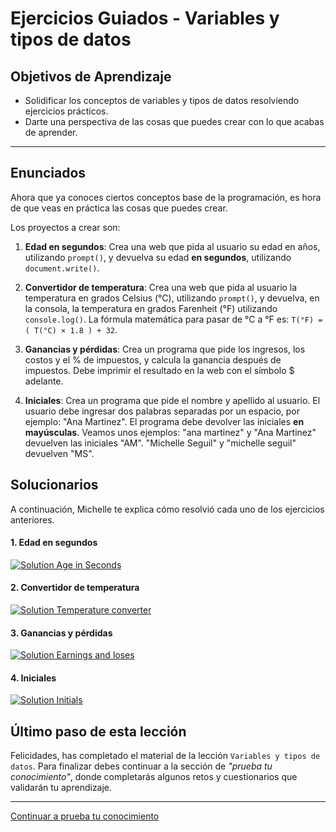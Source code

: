 # Ejercicios Guiados - Variables y tipos de datos

## Objetivos de Aprendizaje

- Solidificar los conceptos de variables y tipos de datos resolviendo ejercicios prácticos.
- Darte una perspectiva de las cosas que puedes crear con lo que acabas de aprender.

***

## Enunciados

Ahora que ya conoces ciertos conceptos base de la programación, es hora de que veas en práctica las cosas que puedes crear.

Los proyectos a crear son:

1. **Edad en segundos**: Crea una web que pida al usuario su edad en años, utilizando `prompt()`, y devuelva su edad **en segundos**, utilizando `document.write()`.

2. **Convertidor de temperatura**: Crea una web que pida al usuario la temperatura en grados Celsius (°C), utilizando `prompt()`, y devuelva, en la consola, la temperatura en grados Farenheit (°F) utilizando `console.log()`. La fórmula matemática para pasar de °C a °F es: `T(°F) = ( T(°C) × 1.8 ) + 32`.

3. **Ganancias y pérdidas**: Crea un programa que pide los ingresos, los costos y el % de impuestos, y calcula la ganancia después de impuestos. Debe imprimir el resultado en la web con el símbolo $ adelante.

4. **Iniciales**: Crea un programa que pide el nombre y apellido al usuario. El usuario debe ingresar dos palabras separadas por un espacio, por ejemplo: "Ana Martinez". El programa debe devolver las iniciales **en mayúsculas**. Veamos unos ejemplos: "ana martinez" y "Ana Martinez" devuelven las iniciales "AM". "Michelle Seguil" y "michelle seguil" devuelven "MS".

## Solucionarios

A continuación, Michelle te explica cómo resolvió cada uno de los ejercicios anteriores.  

#### 1. Edad en segundos

[![Solution Age in Seconds](https://i.ytimg.com/vi/1IZT_7EfRMw/0.jpg)](https://www.youtube.com/watch?v=1IZT_7EfRMw)


#### 2. Convertidor de temperatura

[![Solution Temperature converter](https://i.ytimg.com/vi/Ix6VLiBcABw/0.jpg)](https://www.youtube.com/watch?v=Ix6VLiBcABw)


#### 3. Ganancias y pérdidas

[![Solution Earnings and loses](https://i.ytimg.com/vi/2WtBw8eC0us/0.jpg)](https://www.youtube.com/watch?v=2WtBw8eC0us)


#### 4. Iniciales

[![Solution Initials](https://i.ytimg.com/vi/E5ozw3b6iM4/0.jpg)](https://www.youtube.com/watch?v=E5ozw3b6iM4)


## Último paso de esta lección

Felicidades, has completado el material de la lección `Variables y tipos de datos`. Para finalizar debes continuar a la sección de _"prueba tu conocimiento"_, donde completarás algunos retos y cuestionarios que validarán tu aprendizaje.

***

[Continuar a prueba tu conocimiento](06-prueba-tu-conocimiento.md)
